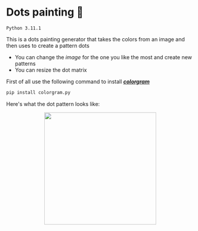 # Dots painting 🎨
`Python 3.11.1`

This is a dots painting generator that takes the colors from an image and then uses to create a pattern dots


- You can change the _image_ for the one you like the most and create new patterns
- You can resize the dot matrix

First of all use the following command to install **_[colorgram](https://pypi.org/project/colorgram.py/)_**
```python
pip install colorgram.py
```

Here's what the dot pattern looks like:

<p align="center">
  <img src="https://user-images.githubusercontent.com/89556233/228986509-268a8fce-8246-43cd-a19b-e0b3e1a57f7a.gif" width="300" height="300" style="text-align:center;">
</p>
